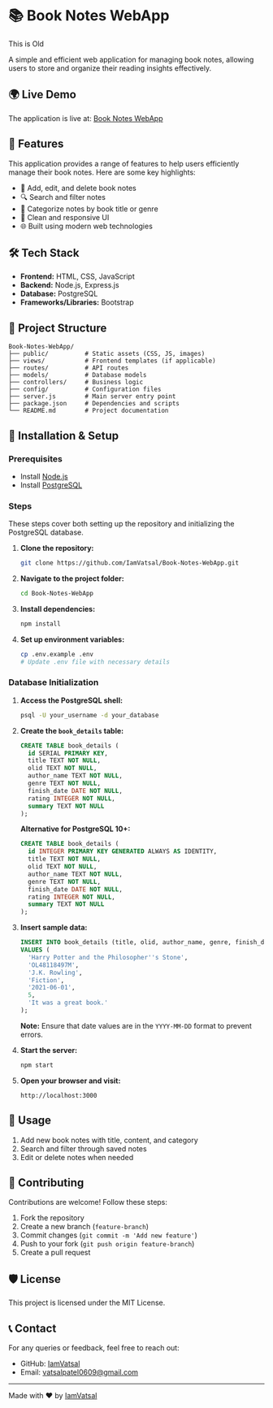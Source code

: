 # 📚 Book Notes WebApp

This is Old

A simple and efficient web application for managing book notes, allowing users to store and organize their reading insights effectively.

## 🌍 Live Demo

The application is live at: [Book Notes WebApp](https://book-notes-webapp.onrender.com/)

## 🚀 Features

This application provides a range of features to help users efficiently manage their book notes. Here are some key highlights:

- 📖 Add, edit, and delete book notes
- 🔍 Search and filter notes
- 📂 Categorize notes by book title or genre
- 🎨 Clean and responsive UI
- 🌐 Built using modern web technologies

## 🛠️ Tech Stack

- **Frontend:** HTML, CSS, JavaScript
- **Backend:** Node.js, Express.js
- **Database:** PostgreSQL
- **Frameworks/Libraries:** Bootstrap

## 📂 Project Structure

```
Book-Notes-WebApp/
├── public/          # Static assets (CSS, JS, images)
├── views/           # Frontend templates (if applicable)
├── routes/          # API routes
├── models/          # Database models
├── controllers/     # Business logic
├── config/          # Configuration files
├── server.js        # Main server entry point
├── package.json     # Dependencies and scripts
└── README.md        # Project documentation
```

## 🎯 Installation & Setup

### Prerequisites

- Install [Node.js](https://nodejs.org/)
- Install [PostgreSQL](https://www.postgresql.org/)

### Steps

These steps cover both setting up the repository and initializing the PostgreSQL database.

1. **Clone the repository:**
   ```sh
   git clone https://github.com/IamVatsal/Book-Notes-WebApp.git
   ```
2. **Navigate to the project folder:**
   ```sh
   cd Book-Notes-WebApp
   ```
3. **Install dependencies:**
   ```sh
   npm install
   ```
4. **Set up environment variables:**
   ```sh
   cp .env.example .env
   # Update .env file with necessary details
   ```

### Database Initialization

1. **Access the PostgreSQL shell:**
   ```sh
   psql -U your_username -d your_database
   ```
2. **Create the `book_details` table:**
   ```sql
   CREATE TABLE book_details (
     id SERIAL PRIMARY KEY,
     title TEXT NOT NULL,
     olid TEXT NOT NULL,
     author_name TEXT NOT NULL,
     genre TEXT NOT NULL,
     finish_date DATE NOT NULL,
     rating INTEGER NOT NULL,
     summary TEXT NOT NULL
   );
   ```
   
   **Alternative for PostgreSQL 10+:**
   ```sql
   CREATE TABLE book_details (
     id INTEGER PRIMARY KEY GENERATED ALWAYS AS IDENTITY,
     title TEXT NOT NULL,
     olid TEXT NOT NULL,
     author_name TEXT NOT NULL,
     genre TEXT NOT NULL,
     finish_date DATE NOT NULL,
     rating INTEGER NOT NULL,
     summary TEXT NOT NULL
   );
   ```

3. **Insert sample data:**
   ```sql
   INSERT INTO book_details (title, olid, author_name, genre, finish_date, rating, summary)
   VALUES (
     'Harry Potter and the Philosopher''s Stone',
     'OL48118497M',
     'J.K. Rowling',
     'Fiction',
     '2021-06-01',
     5,
     'It was a great book.'
   );
   ```
   
   **Note:** Ensure that date values are in the `YYYY-MM-DD` format to prevent errors.

4. **Start the server:**
   ```sh
   npm start
   ```
5. **Open your browser and visit:**
   ```
   http://localhost:3000
   ```

## 📌 Usage

1. Add new book notes with title, content, and category
2. Search and filter through saved notes
3. Edit or delete notes when needed

## 🤝 Contributing

Contributions are welcome! Follow these steps:

1. Fork the repository
2. Create a new branch (`feature-branch`)
3. Commit changes (`git commit -m 'Add new feature'`)
4. Push to your fork (`git push origin feature-branch`)
5. Create a pull request

## 🛡️ License

This project is licensed under the MIT License.

## 📞 Contact

For any queries or feedback, feel free to reach out:

- GitHub: [IamVatsal](https://github.com/IamVatsal)
- Email: [vatsalpatel0609@gmail.com](mailto:vatsalpatel0609@gmail.com)

---

Made with ❤️ by [IamVatsal](https://github.com/IamVatsal)

